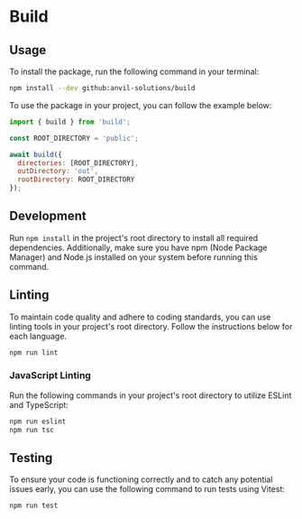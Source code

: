 # Build

## Usage

To install the package, run the following command in your terminal:

```bash
npm install --dev github:anvil-solutions/build
```

To use the package in your project, you can follow the example below:

```javascript
import { build } from 'build';

const ROOT_DIRECTORY = 'public';

await build({
  directories: [ROOT_DIRECTORY],
  outDirectory: 'out',
  rootDirectory: ROOT_DIRECTORY
});
```

## Development

Run `npm install` in the project's root directory to install all required
dependencies. Additionally, make sure you have npm (Node Package Manager) and
Node.js installed on your system before running this command.

## Linting

To maintain code quality and adhere to coding standards, you can use linting
tools in your project's root directory. Follow the instructions below for each
language.

```bash
npm run lint
```

### JavaScript Linting

Run the following commands in your project's root directory to utilize ESLint
and TypeScript:

```bash
npm run eslint
npm run tsc
```

## Testing

To ensure your code is functioning correctly and to catch any potential issues
early, you can use the following command to run tests using Vitest:

```bash
npm run test
```
